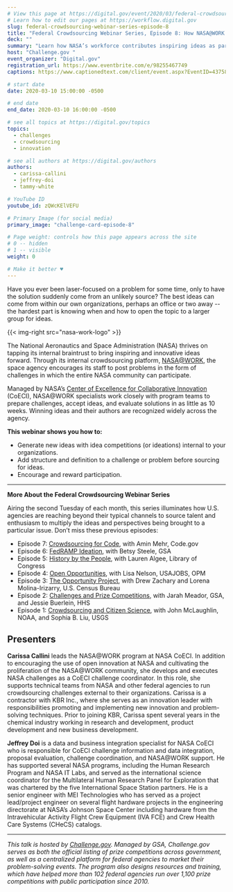 ```yaml
---
# View this page at https://digital.gov/event/2020/03/federal-crowdsourcing-webinar-series-episode-8
# Learn how to edit our pages at https://workflow.digital.gov
slug: federal-crowdsourcing-webinar-series-episode-8
title: "Federal Crowdsourcing Webinar Series, Episode 8: How NASA@WORK Ignites Ideas from Within"
deck: ""
summary: "Learn how NASA’s workforce contributes inspiring ideas as part of internal idea competitions facilitated NASA@WORK program."
host: "Challenge.gov "
event_organizer: "Digital.gov"
registration_url: https://www.eventbrite.com/e/98255467749
captions: https://www.captionedtext.com/client/event.aspx?EventID=4375888&CustomerID=321

# start date
date: 2020-03-10 15:00:00 -0500

# end date
end_date: 2020-03-10 16:00:00 -0500

# see all topics at https://digital.gov/topics
topics: 
  - challenges
  - crowdsourcing
  - innovation

# see all authors at https://digital.gov/authors
authors: 
  - carissa-callini
  - jeffrey-doi
  - tammy-white

# YouTube ID
youtube_id: zQWcKElVEFU

# Primary Image (for social media)
primary_image: "challenge-card-episode-8"

# Page weight: controls how this page appears across the site
# 0 -- hidden
# 1 -- visible
weight: 0

# Make it better ♥
---
```


Have you ever been laser-focused on a problem for some time, only to have the solution suddenly come from an unlikely source? The best ideas can come from within our own organizations, perhaps an office or two away -- the hardest part is knowing when and how to open the topic to a larger group for ideas.

{{< img-right src="nasa-work-logo" >}}

The National Aeronautics and Space Administration (NASA) thrives on tapping its internal braintrust to bring inspiring and innovative ideas forward. Through its internal crowdsourcing platform, [NASA@WORK](https://www.nasa.gov/coeci/nasa-at-work), the space agency encourages its staff to post problems in the form of challenges in which the entire NASA community can participate.

Managed by NASA’s [Center of Excellence for Collaborative Innovation](https://www.nasa.gov/offices/COECI/index.html) (CoECI), NASA@WORK specialists work closely with program teams to prepare challenges, accept ideas, and evaluate solutions in as little as 10 weeks. Winning ideas and their authors are recognized widely across the agency.

**This webinar shows you how to:**

 - Generate new ideas with idea competitions (or ideations) internal to your organizations.
 - Add structure and definition to a challenge or problem before sourcing for ideas.
 - Encourage and reward participation.

---

**More About the Federal Crowdsourcing Webinar Series**

Airing the second Tuesday of each month, this series illuminates how U.S. agencies are reaching beyond their typical channels to source talent and enthusiasm to multiply the ideas and perspectives being brought to a particular issue. Don’t miss these previous episodes:

 - Episode 7: [Crowdsourcing for Code](https://digital.gov/event/2020/02/11/federal-crowdsourcing-webinar-series-episode-7/), with Amin Mehr, Code.gov
 - Episode 6: [FedRAMP Ideation](https://www.youtube.com/watch?v=bx1ANQtHNQY), with Betsy Steele, GSA
 - Episode 5: [History by the People](https://digital.gov/event/2019/08/13/federal-crowdsourcing-webinar-series-episode-5-by-the-people/), with Lauren Algee, Library of Congress
 - Episode 4: [Open Opportunities](https://digital.gov/event/2019/07/09/federal-crowdsourcing-webinar-series-episode-4-open-opportunities/), with Lisa Nelson, USAJOBS, OPM
 - Episode 3: [The Opportunity Project](https://digital.gov/event/2019/06/11/federal-crowdsourcing-webinar-series-episode-3-opportunity-project/), with Drew Zachary and Lorena Molina-Irizarry, U.S. Census Bureau
 - Episode 2: [Challenges and Prize Competitions](https://digital.gov/event/2019/05/14/federal-crowdsourcing-webinar-series-episode-2-challengegov/), with Jarah Meador, GSA, and Jessie Buerlein, HHS
 - Episode 1: [Crowdsourcing and Citizen Science](https://digital.gov/event/2019/04/09/federal-crowdsourcing-mobilize-citizen-scientists/), with John McLaughlin, NOAA, and Sophia B. Liu, USGS

## Presenters

**Carissa Callini** leads the NASA@WORK program at NASA CoECI. In addition to encouraging the use of open innovation at NASA and cultivating the proliferation of the NASA@WORK community, she develops and executes NASA challenges as a CoECI challenge coordinator. In this role, she supports technical teams from NASA and other federal agencies to run crowdsourcing challenges external to their organizations. Carissa is a contractor with KBR Inc., where she serves as an innovation leader with responsibilities promoting and implementing new innovation and problem-solving techniques. Prior to joining KBR, Carissa spent several years in the chemical industry working in research and development, product development and new business development.

**Jeffrey Doi** is a data and business integration specialist for NASA CoECI who is responsible for CoECI challenge information and data integration, proposal evaluation, challenge coordination, and NASA@WORK support. He has supported several NASA programs, including the Human Research Program and NASA IT Labs, and served as the international science coordinator for the Multilateral Human Research Panel for Exploration that was chartered by the five International Space Station partners. He is a senior engineer with MEI Technologies who has served as a project lead/project engineer on several flight hardware projects in the engineering directorate at NASA’s Johnson Space Center including hardware from the Intravehicular Activity Flight Crew Equipment (IVA FCE) and Crew Health Care Systems (CHeCS) catalogs.

---

*This talk is hosted by [Challenge.gov](http://www.challenge.gov). Managed by GSA, Challenge.gov serves as both the official listing of prize competitions across government, as well as a centralized platform for federal agencies to market their problem-solving events. The program also designs resources and training, which have helped more than 102 federal agencies run over 1,100 prize competitions with public participation since 2010.*
